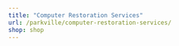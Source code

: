 ```yaml
---
title: "Computer Restoration Services"
url: /parkville/computer-restoration-services/
shop: shop
---
```


